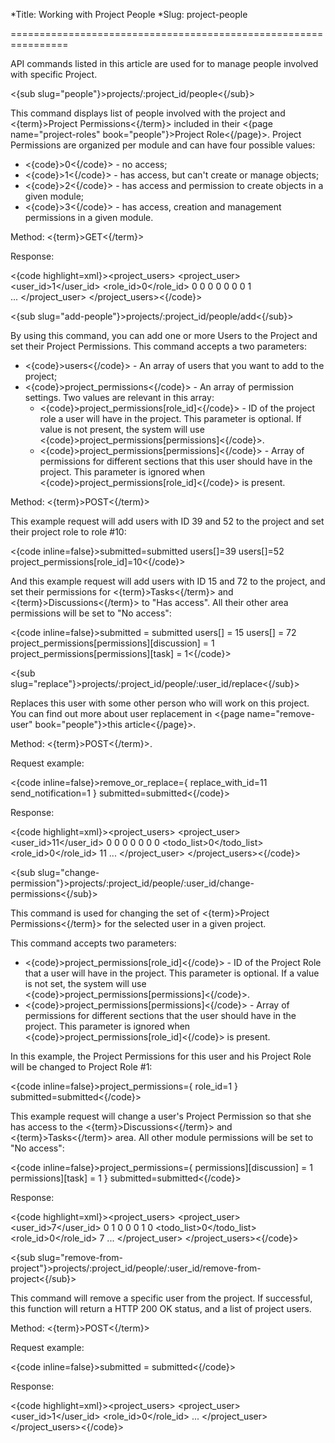 *Title: Working with Project People
*Slug: project-people

================================================================

API commands listed in this article are used for to manage people involved with specific Project.

<{sub slug="people"}>projects/:project_id/people<{/sub}>

This command displays list of people involved with the project and <{term}>Project Permissions<{/term}> included in their <{page name="project-roles" book="people"}>Project Role<{/page}>. Project Permissions are organized per module and can have four possible values:

- <{code}>0<{/code}> - no access;
- <{code}>1<{/code}> - has access, but can't create or manage objects;
- <{code}>2<{/code}> - has access and permission to create objects in a given module;
- <{code}>3<{/code}> - has access, creation and management permissions in a given module.

Method: <{term}>GET<{/term}>

Response:

<{code highlight=xml}><project_users>
  <project_user>
    <user_id>1</user_id>
    <role_id>0</role_id>
    <role>
      <![CDATA[Custom]]>
    </role>
    <permissions>
      <milestone>0</milestone>
      <discussion>0</discussion>
      <file>0</file>
      <notebook>0</notebook>
      <repository>0</repository>
      <task>0</task>
      <tracking>0</tracking>
    </permissions>
    <user>
      <id>1</id>	
      <name>
        <![CDATA[msvsbc]]>
      </name>
      ...
    </user>
  </project_user>
</project_users><{/code}>

<{sub slug="add-people"}>projects/:project_id/people/add<{/sub}>

By using this command, you can add one or more Users to the Project and set their Project Permissions. This command accepts a two parameters:

- <{code}>users<{/code}> - An array of users that you want to add to the project;
- <{code}>project_permissions<{/code}> - An array of permission settings. Two values are relevant in this array:
	- <{code}>project_permissions[role_id]<{/code}> - ID of the project role a user will have in the project. This parameter is optional. If value is not present, the system will use <{code}>project_permissions[permissions]<{/code}>.
	- <{code}>project_permissions[permissions]<{/code}> - Array of permissions for different sections that this user should have in the project. This parameter is ignored when <{code}>project_permissions[role_id]<{/code}> is present.
	
Method: <{term}>POST<{/term}>

This example request will add users with ID 39 and 52 to the project and set their project role to role #10:

<{code inline=false}>submitted=submitted
users[]=39
users[]=52
project_permissions[role_id]=10<{/code}>

And this example request will add users with ID 15 and 72 to the project, and set their permissions for <{term}>Tasks<{/term}> and <{term}>Discussions<{/term}> to "Has access". All their other area permissions will be set to "No access":

<{code inline=false}>submitted = submitted
users[] = 15
users[] = 72
project_permissions[permissions][discussion] = 1
project_permissions[permissions][task] = 1<{/code}>

<{sub slug="replace"}>projects/:project_id/people/:user_id/replace<{/sub}>

Replaces this user with some other person who will work on this project. You can find out more about user replacement in <{page name="remove-user" book="people"}>this article<{/page}>.

Method: <{term}>POST<{/term}>.

Request example:

<{code inline=false}>remove_or_replace={
replace_with_id=11
send_notification=1
}
submitted=submitted<{/code}>

Response:

<{code highlight=xml}><project_users>
  <project_user>
    <user_id>11</user_id>
    <permissions>
      <milestone>0</milestone>
      <discussion>0</discussion>
      <file>0</file>
      <notebook>0</notebook>
      <repository>0</repository>
      <task>0</task>
      <tracking>0</tracking>
      <todo_list>0</todo_list>
    </permissions>
    <role_id>0</role_id>
    <role>
      <![CDATA[Custom]]>
    </role>
    <user>
      <id>11</id>
      <name>
        <![CDATA[Milenko Milenkovic]]>
      </name>
       ...
    </user>
  </project_user>
</project_users><{/code}>

<{sub slug="change-permission"}>projects/:project_id/people/:user_id/change-permissions<{/sub}>

This command is used for changing the set of <{term}>Project Permissions<{/term}> for the selected user in a given project.

This command accepts two parameters:

- <{code}>project_permissions[role_id]<{/code}> - ID of the Project Role that a user will have in the project. This parameter is optional. If a value is not set, the system will use <{code}>project_permissions[permissions]<{/code}>.
- <{code}>project_permissions[permissions]<{/code}> - Array of permissions for different sections that the user should have in the project. This parameter is ignored when <{code}>project_permissions[role_id]<{/code}> is present.

In this example, the Project Permissions for this user and his Project Role will be changed to Project Role #1:

<{code inline=false}>project_permissions={
role_id=1
}
submitted=submitted<{/code}>

This example request will change a user's Project Permission so that she has access to the <{term}>Discussions<{/term}> and <{term}>Tasks<{/term}> area. All other module permissions will be set to "No access":

<{code inline=false}>project_permissions={
permissions][discussion] = 1
permissions][task] = 1
}
submitted=submitted<{/code}>

Response:

<{code highlight=xml}><project_users>
  <project_user>
    <user_id>7</user_id>
    <permissions>
      <milestone>0</milestone>
      <discussion>1</discussion>
      <file>0</file>
      <notebook>0</notebook>
      <repository>0</repository>
      <task>1</task>
      <tracking>0</tracking>
      <todo_list>0</todo_list>
    </permissions>
    <role_id>0</role_id>
    <role>
      <![CDATA[Custom]]>
    </role>
    <user>
      <id>7</id>
       ...
    </user>
  </project_user>
</project_users><{/code}>

<{sub slug="remove-from-project"}>projects/:project_id/people/:user_id/remove-from-project<{/sub}>

This command will remove a specific user from the project. If successful, this function will return a HTTP 200 OK status, and a list of project users.

Method: <{term}>POST<{/term}>

Request example:

<{code inline=false}>submitted = submitted<{/code}>

Response:

<{code highlight=xml}><project_users>
  <project_user>
    <user_id>1</user_id>
    <role_id>0</role_id>
    <role>
      <![CDATA[Custom]]>
    </role>
     ...
  </project_user>
</project_users><{/code}>